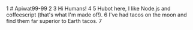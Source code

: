 1 # Apiwat99-99
2
3 Hi Humans!
4
5 Hubot here, I like Node.js and coffeescript (that's what I'm made of!).
6 I've had tacos on the moon and find them far superior to Earth tacos.
7
